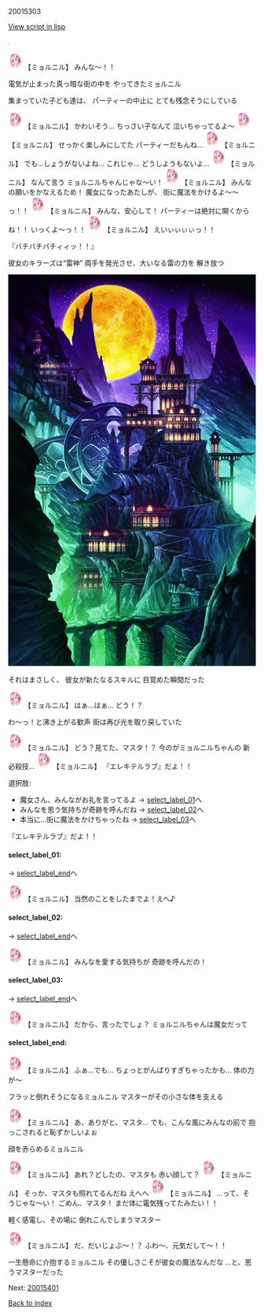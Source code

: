 20015303

[View script in lisp](../scripts/20015303.txt)

![black.png](../images/backgrounds/black.png)

<img src="../images/units/200151.png" alt="200151.png" height="34"/>
【ミョルニル】
みんな〜！！

電気が止まった真っ暗な街の中を
やってきたミョルニル

集まっていた子ども達は、
パーティーの中止に
とても残念そうにしている

<img src="../images/units/200151.png" alt="200151.png" height="34"/>
【ミョルニル】
かわいそう…
ちっさい子なんて
泣いちゃってるよ〜

<img src="../images/units/200151.png" alt="200151.png" height="34"/>
【ミョルニル】
せっかく楽しみにしてた
パーティーだもんね…

<img src="../images/units/200151.png" alt="200151.png" height="34"/>
【ミョルニル】
でも…しょうがないよね…
これじゃ…
どうしようもないよ…

<img src="../images/units/200151.png" alt="200151.png" height="34"/>
【ミョルニル】
なんて言う
ミョルニルちゃんじゃな〜い！

<img src="../images/units/200151.png" alt="200151.png" height="34"/>
【ミョルニル】
みんなの願いをかなえるため！
魔女になったあたしが、
街に魔法をかけるよ〜〜っ！！

<img src="../images/units/200151.png" alt="200151.png" height="34"/>
【ミョルニル】
みんな、安心して！
パーティーは絶対に開くからね！！
いっくよ〜っ！！

<img src="../images/units/200151.png" alt="200151.png" height="34"/>
【ミョルニル】
えいぃぃぃぃっ！！

『バチバチバチィィッ！！』

彼女のキラーズは“雷神”
両手を発光させ、大いなる雷の力を
解き放つ

![halloween.png](../images/backgrounds/halloween.png)

それはまさしく、
彼女が新たなるスキルに
目覚めた瞬間だった

<img src="../images/units/200151.png" alt="200151.png" height="34"/>
【ミョルニル】
はぁ…はぁ…
どう！？

わ〜っ！と沸き上がる歓声
街は再び光を取り戻していた

<img src="../images/units/200151.png" alt="200151.png" height="34"/>
【ミョルニル】
どう？見てた、マスタ！？
今のがミョルニルちゃんの
新必殺技…

<img src="../images/units/200151.png" alt="200151.png" height="34"/>
【ミョルニル】
『エレキテルラブ』だよ！！

選択肢:
- 魔女さん、みんながお礼を言ってるよ → [select_label_01](#select_label_01)へ
- みんなを思う気持ちが奇跡を呼んだね → [select_label_02](#select_label_02)へ
- 本当に…街に魔法をかけちゃったね → [select_label_03](#select_label_03)へ

『エレキテルラブ』だよ！！

#### select_label_01:
 → [select_label_end](#select_label_end)へ

<img src="../images/units/200151.png" alt="200151.png" height="34"/>
【ミョルニル】
当然のことをしたまでよ！えへ♪

#### select_label_02:
 → [select_label_end](#select_label_end)へ

<img src="../images/units/200151.png" alt="200151.png" height="34"/>
【ミョルニル】
みんなを愛する気持ちが
奇跡を呼んだの！

#### select_label_03:
 → [select_label_end](#select_label_end)へ

<img src="../images/units/200151.png" alt="200151.png" height="34"/>
【ミョルニル】
だから、言ったでしょ？
ミョルニルちゃんは魔女だって

#### select_label_end:

<img src="../images/units/200151.png" alt="200151.png" height="34"/>
【ミョルニル】
ふぁ…でも…
ちょっとがんばりすぎちゃったかも…
体の力が〜

フラッと倒れそうになるミョルニル
マスターがその小さな体を支える

<img src="../images/units/200151.png" alt="200151.png" height="34"/>
【ミョルニル】
あ、ありがと、マスタ…
でも、こんな風にみんなの前で
抱っこされると恥ずかしいよぉ

顔を赤らめるミョルニル

<img src="../images/units/200151.png" alt="200151.png" height="34"/>
【ミョルニル】
あれ？どしたの、マスタも
赤い顔して？

<img src="../images/units/200151.png" alt="200151.png" height="34"/>
【ミョルニル】
そっか、マスタも照れてるんだね
えへへ

<img src="../images/units/200151.png" alt="200151.png" height="34"/>
【ミョルニル】
…って、そうじゃな〜い！
ごめん、マスタ！
まだ体に電気残ってたみたい！！

軽く感電し、その場に
倒れこんでしまうマスター

<img src="../images/units/200151.png" alt="200151.png" height="34"/>
【ミョルニル】
だ、だいじょぶ〜！？
ふわ〜、元気だして〜！！

一生懸命に介抱するミョルニル
その優しさこそが彼女の魔法なんだな
…と、思うマスターだった

Next: [20015401](20015401.md)

[Back to index](index.md)
